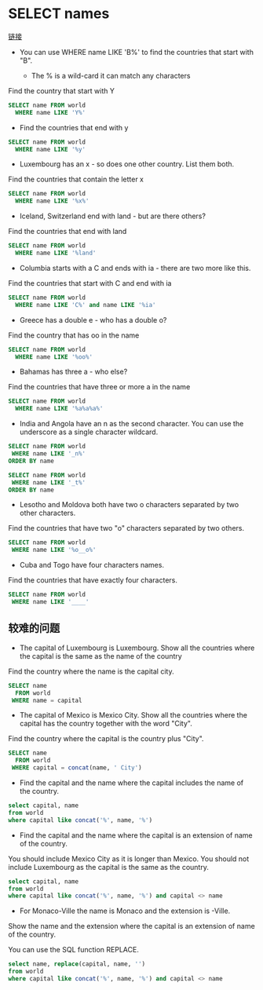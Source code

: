 # SELECT names

[链接](https://napier.sqlzoo.net/wiki/SELECT_names)

- You can use WHERE name LIKE 'B%' to find the countries that start with "B".

  - The % is a wild-card it can match any characters  

Find the country that start with Y

```sql
SELECT name FROM world
  WHERE name LIKE 'Y%'
```

- Find the countries that end with y

```sql
SELECT name FROM world
  WHERE name LIKE '%y'
```

- Luxembourg has an x - so does one other country. List them both.

Find the countries that contain the letter x

```sql
SELECT name FROM world
  WHERE name LIKE '%x%'
```

- Iceland, Switzerland end with land - but are there others?

Find the countries that end with land

```sql
SELECT name FROM world
  WHERE name LIKE '%land'
```

- Columbia starts with a C and ends with ia - there are two more like this.

Find the countries that start with C and end with ia

```sql
SELECT name FROM world
  WHERE name LIKE 'C%' and name LIKE '%ia'
```

- Greece has a double e - who has a double o?

Find the country that has oo in the name

```sql
SELECT name FROM world
  WHERE name LIKE '%oo%'
```

- Bahamas has three a - who else?

Find the countries that have three or more a in the name

```sql
SELECT name FROM world
  WHERE name LIKE '%a%a%a%'
```

- India and Angola have an n as the second character. You can use the underscore as a single character wildcard.

```sql
SELECT name FROM world
 WHERE name LIKE '_n%'
ORDER BY name
```

```sql
SELECT name FROM world
 WHERE name LIKE '_t%'
ORDER BY name
```

- Lesotho and Moldova both have two o characters separated by two other characters.

Find the countries that have two "o" characters separated by two others.

```sql
SELECT name FROM world
 WHERE name LIKE '%o__o%'
```

- Cuba and Togo have four characters names.

Find the countries that have exactly four characters.

```sql
SELECT name FROM world
 WHERE name LIKE '____'
```

## 较难的问题

- The capital of Luxembourg is Luxembourg. Show all the countries where the capital is the same as the name of the country

Find the country where the name is the capital city.

```sql
SELECT name
  FROM world
 WHERE name = capital
```

- The capital of Mexico is Mexico City. Show all the countries where the capital has the country together with the word "City".

Find the country where the capital is the country plus "City".

```sql
SELECT name
  FROM world
 WHERE capital = concat(name, ' City')
```

- Find the capital and the name where the capital includes the name of the country.

```sql
select capital, name
from world
where capital like concat('%', name, '%')
```

- Find the capital and the name where the capital is an extension of name of the country.

You should include Mexico City as it is longer than Mexico. You should not include Luxembourg as the capital is the same as the country.

```sql
select capital, name
from world
where capital like concat('%', name, '%') and capital <> name
```

- For Monaco-Ville the name is Monaco and the extension is -Ville.

Show the name and the extension where the capital is an extension of name of the country.

You can use the SQL function REPLACE.

```sql
select name, replace(capital, name, '')
from world
where capital like concat('%', name, '%') and capital <> name
```
